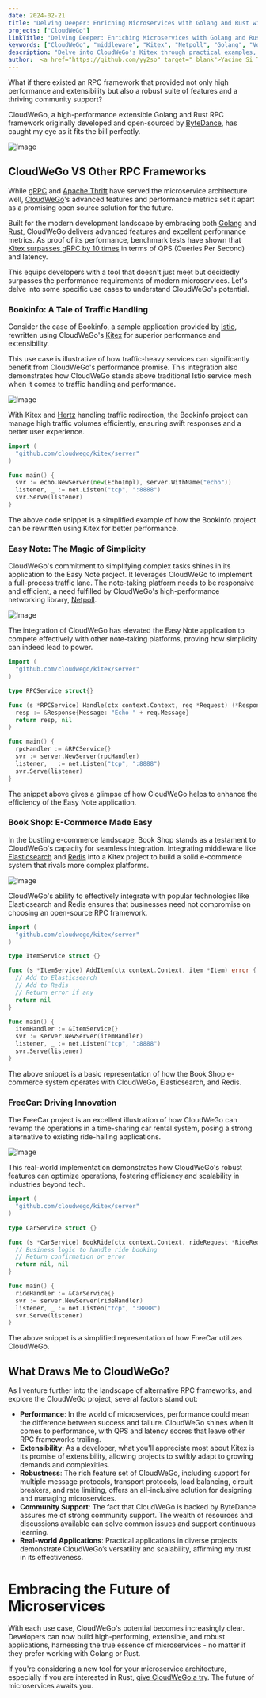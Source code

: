 ```yaml
---
date: 2024-02-21
title: "Delving Deeper: Enriching Microservices with Golang and Rust with CloudWeGo"
projects: ["CloudWeGo"]
linkTitle: "Delving Deeper: Enriching Microservices with Golang and Rust with CloudWeGo"
keywords: ["CloudWeGo", "middleware", "Kitex", "Netpoll", "Golang", "Volo", "rust", "microservice framework", "ByteDance Open Source", "ByteDance", "open source", "cloud native", "open source", "gRPC", "microservices", "rpc", "thrift"]
description: "Delve into CloudWeGo's Kitex through practical examples, where high performance and extensibility redefine microservice excellence."
author:  <a href="https://github.com/yy2so" target="_blank">Yacine Si Tayeb</a>
---
```


What if there existed an RPC framework that provided not only high performance and extensibility but also a robust suite of features and a thriving community support?

CloudWeGo, a high-performance extensible Golang and Rust RPC framework originally developed and open-sourced by [ByteDance](https://opensource.bytedance.com), has caught my eye as it fits the bill perfectly.

![Image](/img/blog/Delving_Deeper_Enriching_Microservices_with_Golang_and_Rust_with_CloudWeGo/1.jpeg)

## CloudWeGo VS Other RPC Frameworks

While [gRPC](https://grpc.io) and [Apache Thrift](https://thrift.apache.org) have served the microservice architecture well, [CloudWeGo](https://www.cloudwego.io)'s advanced features and performance metrics set it apart as a promising open source solution for the future.

Built for the modern development landscape by embracing both [Golang](https://go.dev) and [Rust](https://www.rust-lang.org), CloudWeGo delivers advanced features and excellent performance metrics. As proof of its performance, benchmark tests have shown that [Kitex surpasses gRPC by 10 times](https://github.com/cloudwego/kitex-benchmark) in terms of QPS (Queries Per Second) and latency.

This equips developers with a tool that doesn't just meet but decidedly surpasses the performance requirements of modern microservices. Let's delve into some specific use cases to understand CloudWeGo's potential.

### Bookinfo: A Tale of Traffic Handling

Consider the case of Bookinfo, a sample application provided by [Istio](https://istio.io), rewritten using CloudWeGo's [Kitex](https://www.cloudwego.io/docs/kitex/) for superior performance and extensibility.

This use case is illustrative of how traffic-heavy services can significantly benefit from CloudWeGo's performance promise. This integration also demonstrates how CloudWeGo stands above traditional Istio service mesh when it comes to traffic handling and performance.

![Image](/img/blog/Delving_Deeper_Enriching_Microservices_with_Golang_and_Rust_with_CloudWeGo/2.jpeg) 

With Kitex and [Hertz](https://www.cloudwego.io/docs/hertz/) handling traffic redirection, the Bookinfo project can manage high traffic volumes efficiently, ensuring swift responses and a better user experience.

```go
import (
  "github.com/cloudwego/kitex/server"
)

func main() {
  svr := echo.NewServer(new(EchoImpl), server.WithName("echo"))
  listener, _ := net.Listen("tcp", ":8888")
  svr.Serve(listener)
}
```

The above code snippet is a simplified example of how the Bookinfo project can be rewritten using Kitex for better performance.

### Easy Note: The Magic of Simplicity

CloudWeGo's commitment to simplifying complex tasks shines in its application to the Easy Note project. It leverages CloudWeGo to implement a full-process traffic lane. The note-taking platform needs to be responsive and efficient, a need fulfilled by CloudWeGo's high-performance networking library, [Netpoll](https://www.cloudwego.io/docs/netpoll/).

![Image](/img/blog/Delving_Deeper_Enriching_Microservices_with_Golang_and_Rust_with_CloudWeGo/3.jpeg) 

The integration of CloudWeGo has elevated the Easy Note application to compete effectively with other note-taking platforms, proving how simplicity can indeed lead to power.

```go
import (
  "github.com/cloudwego/kitex/server"
)

type RPCService struct{}

func (s *RPCService) Handle(ctx context.Context, req *Request) (*Response, error) {
  resp := &Response{Message: "Echo " + req.Message}
  return resp, nil
}

func main() {
  rpcHandler := &RPCService{}
  svr := server.NewServer(rpcHandler)
  listener, _ := net.Listen("tcp", ":8888")
  svr.Serve(listener)
}
```

The snippet above gives a glimpse of how CloudWeGo helps to enhance the efficiency of the Easy Note application.

### Book Shop: E-Commerce Made Easy

In the bustling e-commerce landscape, Book Shop stands as a testament to CloudWeGo's capacity for seamless integration. Integrating middleware like [Elasticsearch](https://www.elastic.co/elasticsearch) and [Redis](https://redis.io) into a Kitex project to build a solid e-commerce system that rivals more complex platforms.

![Image](/img/blog/Delving_Deeper_Enriching_Microservices_with_Golang_and_Rust_with_CloudWeGo/4.jpeg) 

CloudWeGo's ability to effectively integrate with popular technologies like Elasticsearch and Redis ensures that businesses need not compromise on choosing an open-source RPC framework.

```go
import (
  "github.com/cloudwego/kitex/server"
)

type ItemService struct {}

func (s *ItemService) AddItem(ctx context.Context, item *Item) error {
  // Add to Elasticsearch
  // Add to Redis
  // Return error if any
  return nil
}

func main() {
  itemHandler := &ItemService{}
  svr := server.NewServer(itemHandler)
  listener, _ := net.Listen("tcp", ":8888")
  svr.Serve(listener)
}
```

The above snippet is a basic representation of how the Book Shop e-commerce system operates with CloudWeGo, Elasticsearch, and Redis.

### FreeCar: Driving Innovation

The FreeCar project is an excellent illustration of how CloudWeGo can revamp the operations in a time-sharing car rental system, posing a strong alternative to existing ride-hailing applications.

![Image](/img/blog/Delving_Deeper_Enriching_Microservices_with_Golang_and_Rust_with_CloudWeGo/5.jpeg) 

This real-world implementation demonstrates how CloudWeGo's robust features can optimize operations, fostering efficiency and scalability in industries beyond tech.

```go
import (
  "github.com/cloudwego/kitex/server"
)

type CarService struct {}

func (s *CarService) BookRide(ctx context.Context, rideRequest *RideRequest) (*RideConfirmation, error) {
  // Business logic to handle ride booking
  // Return confirmation or error
  return nil, nil
}

func main() {
  rideHandler := &CarService{}
  svr := server.NewServer(rideHandler)
  listener, _ := net.Listen("tcp", ":8888")
  svr.Serve(listener)
}
```

The above snippet is a simplified representation of how FreeCar utilizes CloudWeGo.

## What Draws Me to CloudWeGo?

As I venture further into the landscape of alternative RPC frameworks, and explore the CloudWeGo project, several factors stand out:

- **Performance**: In the world of microservices, performance could mean the difference between success and failure. CloudWeGo shines when it comes to performance, with QPS and latency scores that leave other RPC frameworks trailing.
- **Extensibility**: As a developer, what you'll appreciate most about Kitex is its promise of extensibility, allowing projects to swiftly adapt to growing demands and complexities.
- **Robustness**: The rich feature set of CloudWeGo, including support for multiple message protocols, transport protocols, load balancing, circuit breakers, and rate limiting, offers an all-inclusive solution for designing and managing microservices.
- **Community Support**: The fact that CloudWeGo is backed by ByteDance assures me of strong community support. The wealth of resources and discussions available can solve common issues and support continuous learning.
- **Real-world Applications**: Practical applications in diverse projects demonstrate CloudWeGo’s versatility and scalability, affirming my trust in its effectiveness.

# Embracing the Future of Microservices

With each use case, CloudWeGo's potential becomes increasingly clear. Developers can now build high-performing, extensible, and robust applications, harnessing the true essence of microservices - no matter if they prefer working with Golang or Rust. 

If you're considering a new tool for your microservice architecture, especially if you are interested in Rust, [give CloudWeGo a try](https://www.cloudwego.io/docs/). The future of microservices awaits you.